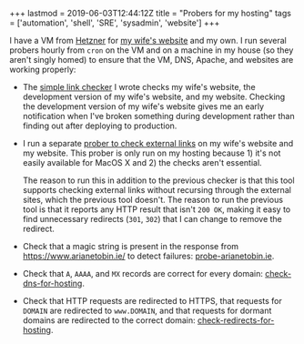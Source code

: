 +++
lastmod = 2019-06-03T12:44:12Z
title = "Probers for my hosting"
tags = ['automation', 'shell', 'SRE', 'sysadmin', 'website']
+++

I have a VM from [Hetzner](https://www.hetzner.com/) for [my wife's
website](https://www.arianetobin.ie/) and my own. I run several probers hourly
from `cron` on the VM and on a machine in my house (so they aren't singly homed)
to ensure that the VM, DNS, Apache, and websites are working properly:

- The [simple link checker](/blog/simple_link_checking/) I wrote checks my
  wife's website, the development version of my wife's website, and my website.
  Checking the development version of my wife's website gives me an early
  notification when I've broken something during development rather than finding
  out after deploying to production.
- I run a separate [prober to check external
  links](/blog/checking_external_links/) on my wife's website and my website.
  This prober is only run on my hosting because 1) it's not easily available for
  MacOS X and 2) the checks aren't essential.

  The reason to run this in addition to the previous checker is that this tool
  supports checking external links without recursing through the external sites,
  which the previous tool doesn't. The reason to run the previous tool is that
  it reports any HTTP result that isn't `200 OK`, making it easy to find
  unnecessary redirects (`301`, `302`) that I can change to remove the redirect.

- Check that a magic string is present in the response from
  <https://www.arianetobin.ie/> to detect failures:
  [probe-arianetobin.ie](https://github.com/tobinjt/bin/blob/master/probe-arianetobin.ie).
- Check that `A`, `AAAA`, and `MX` records are correct for every domain:
  [check-dns-for-hosting](https://github.com/tobinjt/bin/blob/master/check-dns-for-hosting).
- Check that HTTP requests are redirected to HTTPS, that requests for `DOMAIN`
  are redirected to `www.DOMAIN`, and that requests for dormant domains are
  redirected to the correct domain:
  [check-redirects-for-hosting](https://github.com/tobinjt/bin/blob/master/check-redirects-for-hosting).

